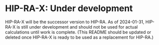 # HIP-RA-X: Under development

HIP-RA-X will be the successor version to HIP-RA.
As of 2024-01-31, HIP-RA-X is still under development and should not be used for actual calculations until work is
complete. (This README should be updated or deleted once HIP-RA-X is ready to be used as a replacement for HIP-RA.)
